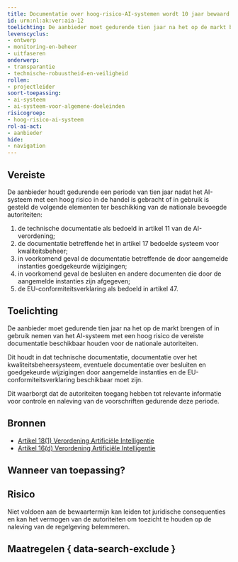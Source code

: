 ```yaml
---
title: Documentatie over hoog-risico-AI-systemen wordt 10 jaar bewaard door de aanbieder.
id: urn:nl:ak:ver:aia-12
toelichting: De aanbieder moet gedurende tien jaar na het op de markt brengen of in gebruik nemen van het AI-systeem met een hoog risico de vereiste documentatie beschikbaar houden voor de nationale autoriteiten. 
levenscyclus: 
- ontwerp
- monitoring-en-beheer
- uitfaseren
onderwerp: 
- transparantie
- technische-robuustheid-en-veiligheid
rollen:
- projectleider
soort-toepassing:
- ai-systeem
- ai-systeem-voor-algemene-doeleinden
risicogroep:
- hoog-risico-ai-systeem
rol-ai-act:
- aanbieder
hide:
- navigation
---
```


<!-- tags -->

## Vereiste

De aanbieder houdt gedurende een periode van tien jaar nadat het AI-systeem met een hoog risico in de handel is gebracht of in gebruik is gesteld de volgende elementen ter beschikking van de nationale bevoegde autoriteiten: 

1. de technische documentatie als bedoeld in artikel 11 van de AI-verordening; 
2. de documentatie betreffende het in artikel 17 bedoelde systeem voor kwaliteitsbeheer; 
3. in voorkomend geval de documentatie betreffende de door aangemelde instanties goedgekeurde wijzigingen; 
4. in voorkomend geval de besluiten en andere documenten die door de aangemelde instanties zijn afgegeven; 
5. de EU-conformiteitsverklaring als bedoeld in artikel 47. 

## Toelichting 

De aanbieder moet gedurende tien jaar na het op de markt brengen of in gebruik nemen van het AI-systeem met een hoog risico de vereiste documentatie beschikbaar houden voor de nationale autoriteiten.

Dit houdt in dat technische documentatie, documentatie over het kwaliteitsbeheersysteem, eventuele documentatie over besluiten en goedgekeurde wijzigingen door aangemelde instanties en de EU-conformiteitsverklaring beschikbaar moet zijn.

Dit waarborgt dat de autoriteiten toegang hebben tot relevante informatie voor controle en naleving van de voorschriften gedurende deze periode.

## Bronnen 

- [Artikel 18(1) Verordening Artificiële Intelligentie](https://eur-lex.europa.eu/legal-content/NL/TXT/HTML/?uri=OJ:L_202401689#d1e4013-1-1)
- [Artikel 16(d) Verordening Artificiële Intelligentie](https://eur-lex.europa.eu/legal-content/NL/TXT/HTML/?uri=OJ:L_202401689#d1e3823-1-1)

## Wanneer van toepassing? 
<!-- tags-ai-act --> 

## Risico 

Niet voldoen aan de bewaartermijn kan leiden tot juridische consequenties en kan het vermogen van de autoriteiten om toezicht te houden op de naleving van de regelgeving belemmeren.

## Maatregelen { data-search-exclude } 

<!-- list_maatregelen vereiste/aia-12-bewaartermijn-voor-documentatie no-search no-onderwerp no-rol no-levenscyclus -->
